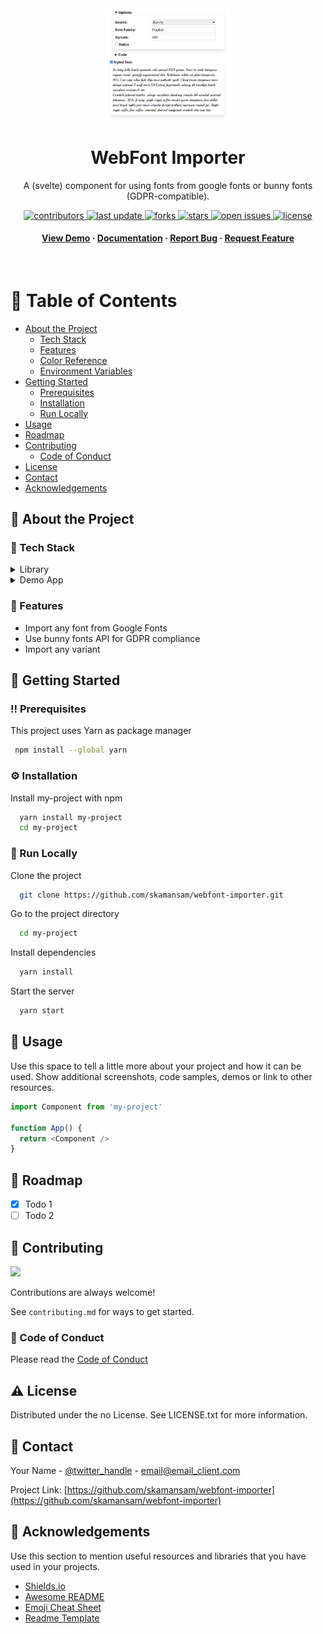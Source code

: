 <!--
Hey, thanks for using the awesome-readme-template template.  
If you have any enhancements, then fork this project and create a pull request 
or just open an issue with the label "enhancement".

Don't forget to give this project a star for additional support ;)
Maybe you can mention me or this repo in the acknowledgements too
-->

<!--
This README is a slimmed down version of the original one.
Removed sections:
- Screenshots
- Running Test
- Deployment
- FAQ
-->

<div align="center">

  <img src="https://raw.githubusercontent.com/skamansam/webfont-importer/main/screenshot.png" alt="screenshot" width="200" height="auto" />
  <h1>WebFont Importer</h1>
  
  <p>
    A (svelte) component for using fonts from google fonts or bunny fonts (GDPR-compatible).
  </p>

  
<!-- Badges -->
<p>
  <a href="https://github.com/skamansam/webfont-importer/graphs/contributors">
    <img src="https://img.shields.io/github/contributors/skamansam/webfont-importer" alt="contributors" />
  </a>
  <a href="">
    <img src="https://img.shields.io/github/last-commit/skamansam/webfont-importer" alt="last update" />
  </a>
  <a href="https://github.com/skamansam/webfont-importer/network/members">
    <img src="https://img.shields.io/github/forks/skamansam/webfont-importer" alt="forks" />
  </a>
  <a href="https://github.com/skamansam/webfont-importer/stargazers">
    <img src="https://img.shields.io/github/stars/skamansam/webfont-importer" alt="stars" />
  </a>
  <a href="https://github.com/skamansam/webfont-importer/issues/">
    <img src="https://img.shields.io/github/issues/skamansam/webfont-importer" alt="open issues" />
  </a>
  <a href="https://github.com/skamansam/webfont-importer/blob/master/LICENSE">
    <img src="https://img.shields.io/github/license/skamansam/webfont-importer.svg" alt="license" />
  </a>
</p>
   
<h4>
    <a href="https://github.com/skamansam/webfont-importer/">View Demo</a>
  <span> · </span>
    <a href="https://github.com/skamansam/webfont-importer">Documentation</a>
  <span> · </span>
    <a href="https://github.com/skamansam/webfont-importer/issues/">Report Bug</a>
  <span> · </span>
    <a href="https://github.com/skamansam/webfont-importer/issues/">Request Feature</a>
  </h4>
</div>

<br />

<!-- Table of Contents -->
# :notebook_with_decorative_cover: Table of Contents

- [About the Project](#star2-about-the-project)
  * [Tech Stack](#space_invader-tech-stack)
  * [Features](#dart-features)
  * [Color Reference](#art-color-reference)
  * [Environment Variables](#key-environment-variables)
- [Getting Started](#toolbox-getting-started)
  * [Prerequisites](#bangbang-prerequisites)
  * [Installation](#gear-installation)
  * [Run Locally](#running-run-locally)
- [Usage](#eyes-usage)
- [Roadmap](#compass-roadmap)
- [Contributing](#wave-contributing)
  * [Code of Conduct](#scroll-code-of-conduct)
- [License](#warning-license)
- [Contact](#handshake-contact)
- [Acknowledgements](#gem-acknowledgements)
  

<!-- About the Project -->
## :star2: About the Project

<!-- <div align="center"> 
  <img src="https://placehold.co/600x400?text=Your+Screenshot+here" alt="screenshot" />
</div> -->


<!-- TechStack -->
### :space_invader: Tech Stack

<details>
  <summary>Library</summary>
  <ul>
    <li><a href="https://www.typescriptlang.org/">Typescript</a></li>
    <li><a href="https://sveltejs.org/">Svelte</a></li>
  </ul>
</details>

<details>
  <summary>Demo App</summary>
  <ul>
    <li><a href="https://tailwindcss.com/">TailwindCSS</a></li>
    <li><a href="https://www.typescriptlang.org/">Typescript</a></li>
  </ul>
</details>

<!-- Features -->
### :dart: Features

- Import any font from Google Fonts
- Use bunny fonts API for GDPR compliance
- Import any variant


<!-- Getting Started -->
## 	:toolbox: Getting Started

<!-- Prerequisites -->
### :bangbang: Prerequisites

This project uses Yarn as package manager

```bash
 npm install --global yarn
```

<!-- Installation -->
### :gear: Installation

Install my-project with npm

```bash
  yarn install my-project
  cd my-project
```


<!-- Run Locally -->
### :running: Run Locally

Clone the project

```bash
  git clone https://github.com/skamansam/webfont-importer.git
```

Go to the project directory

```bash
  cd my-project
```

Install dependencies

```bash
  yarn install
```

Start the server

```bash
  yarn start
```


<!-- Usage -->
## :eyes: Usage

Use this space to tell a little more about your project and how it can be used. Show additional screenshots, code samples, demos or link to other resources.


```javascript
import Component from 'my-project'

function App() {
  return <Component />
}
```

<!-- Roadmap -->
## :compass: Roadmap

* [x] Todo 1
* [ ] Todo 2

<!-- Contributing -->
## :wave: Contributing

<a href="https://github.com/skamansam/webfont-importer/graphs/contributors">
  <img src="https://contrib.rocks/image?repo=skamansam/webfont-importer" />
</a>


Contributions are always welcome!

See `contributing.md` for ways to get started.


<!-- Code of Conduct -->
### :scroll: Code of Conduct

Please read the [Code of Conduct](https://github.com/skamansam/webfont-importer/blob/master/CODE_OF_CONDUCT.md)


<!-- License -->
## :warning: License

Distributed under the no License. See LICENSE.txt for more information.


<!-- Contact -->
## :handshake: Contact

Your Name - [@twitter_handle](https://twitter.com/twitter_handle) - email@email_client.com

Project Link: [https://github.com/skamansam/webfont-importer](https://github.com/skamansam/webfont-importer)

<!-- Acknowledgments -->
## :gem: Acknowledgements

Use this section to mention useful resources and libraries that you have used in your projects.

 - [Shields.io](https://shields.io/)
 - [Awesome README](https://github.com/matiassingers/awesome-readme)
 - [Emoji Cheat Sheet](https://github.com/ikatyang/emoji-cheat-sheet/blob/master/README.md#travel--places)
 - [Readme Template](https://github.com/othneildrew/Best-README-Template)
